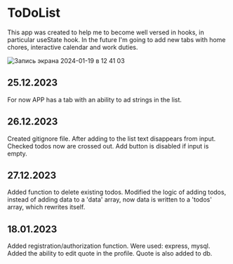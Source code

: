 # ToDoList
This app was created to help me to become well versed in hooks, in particular useState hook. In the future I'm going to add new tabs with home chores, interactive calendar and work duties. 

![Запись экрана 2024-01-19 в 12 41 03](https://github.com/AV-Loginova/ToDoList/assets/129111624/a996d4a9-f718-46ec-be7e-e1ab0e678c5e)


## 25.12.2023
For now APP has a tab with an ability to ad strings in the list. 
## 26.12.2023
Created gitignore file. After adding to the list text disappears from input. Checked todos now are crossed out. Add button is disabled if input is empty.
## 27.12.2023
Added function to delete existing todos. Modified the logic of adding todos, instead of adding data to a 'data' array, now data is written to a 'todos' array, which rewrites itself.
## 18.01.2023
Added registration/authorization function. Were used: express, mysql. 
Added the ability to edit quote in the profile. Quote is also added to db.

